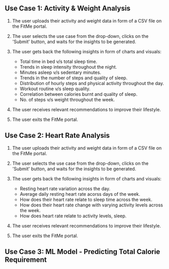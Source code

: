 ## Use Case 1: Activity & Weight Analysis

1. The user uploads their activity and weight data in form of a CSV file on the FitMe portal.

2. The user selects the use case from the drop-down, clicks on the 'Submit' button, and waits for the insights to be generated.

3. The user gets back the following insights in form of charts and visuals:
	- Total time in bed v/s total sleep time.
	- Trends in sleep intensity throughout the night.
	- Minutes asleep v/s sedentary minutes.
	- Trends in the number of steps and quality of sleep.
	- Distribution of hourly steps and physical activity throughout the day.
	- Workout routine v/s sleep quality.
	- Correlation between calories burnt and quality of sleep.
	- No. of steps v/s weight throughout the week. 

4. The user receives relevant recommendations to improve their lifestyle.
5. The user exits the FitMe portal. 
  
## Use Case 2: Heart Rate Analysis
1. The user uploads their activity and weight data in form of a CSV file on the FitMe portal.

2. The user selects the use case from the drop-down, clicks on the 'Submit' button, and waits for the insights to be generated.

3. The user gets back the following insights in form of charts and visuals:
	- Resting heart rate variation across the day.
	- Average daily resting heart rate acorss days of the week. 
	- How does their heart rate relate to sleep time across the week. 
	- How does their heart rate change with varying activity levels across the week.
	- How does heart rate relate to activity levels, sleep.

4. The user receives relevant recommendations to improve their lifestyle.
5. The user exits the FitMe portal. 

## Use Case 3: ML Model - Predicting Total Calorie Requirement
